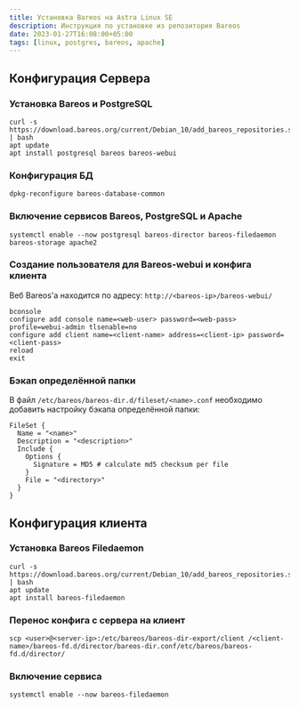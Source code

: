 ```yaml
---
title: Установка Bareos на Astra Linux SE
description: Инструкция по установке из репозитория Bareos
date: 2023-01-27T16:08:00+05:00
tags: [linux, postgres, bareos, apache]
---
```

## Конфигурация Сервера

### Установка Bareos и PostgreSQL
```shell
curl -s https://download.bareos.org/current/Debian_10/add_bareos_repositories.sh | bash
apt update
apt install postgresql bareos bareos-webui
```

### Конфигурация БД
```shell
dpkg-reconfigure bareos-database-common
```

### Включение сервисов Bareos, PostgreSQL и Apache
```shell
systemctl enable --now postgresql bareos-director bareos-filedaemon bareos-storage apache2
```

### Создание пользователя для Bareos-webui и конфига клиента
Веб Bareos'а находится по адресу: `http://<bareos-ip>/bareos-webui/`

```shell
bconsole
configure add console name=<web-user> password=<web-pass> profile=webui-admin tlsenable=no
configure add client name=<client-name> address=<client-ip> password=<client-pass>
reload
exit
```

### Бэкап определённой папки
В файл `/etc/bareos/bareos-dir.d/fileset/<name>.conf` необходимо добавить настройку бэкапа определённой папки:

```
FileSet {
  Name = "<name>"
  Description = "<description>"
  Include {
    Options {
      Signature = MD5 # calculate md5 checksum per file
    }
    File = "<directory>"
  }
}
```

## Конфигурация клиента

### Установка Bareos Filedaemon
```shell
curl -s https://download.bareos.org/current/Debian_10/add_bareos_repositories.sh | bash
apt update
apt install bareos-filedaemon
```

### Перенос конфига с сервера на клиент
```shell
scp <user>@<server-ip>:/etc/bareos/bareos-dir-export/client /<client-name>/bareos-fd.d/director/bareos-dir.conf/etc/bareos/bareos-fd.d/director/
```

### Включение сервиса
```shell
systemctl enable --now bareos-filedaemon
```
